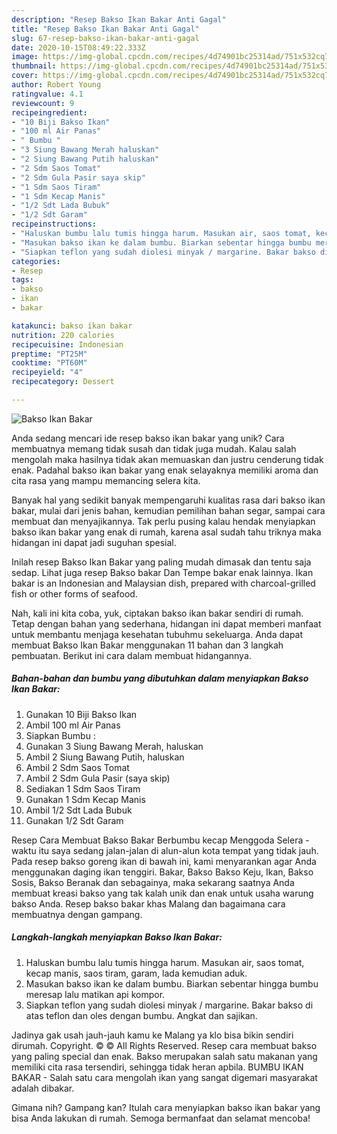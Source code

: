 ```yaml
---
description: "Resep Bakso Ikan Bakar Anti Gagal"
title: "Resep Bakso Ikan Bakar Anti Gagal"
slug: 67-resep-bakso-ikan-bakar-anti-gagal
date: 2020-10-15T08:49:22.333Z
image: https://img-global.cpcdn.com/recipes/4d74901bc25314ad/751x532cq70/bakso-ikan-bakar-foto-resep-utama.jpg
thumbnail: https://img-global.cpcdn.com/recipes/4d74901bc25314ad/751x532cq70/bakso-ikan-bakar-foto-resep-utama.jpg
cover: https://img-global.cpcdn.com/recipes/4d74901bc25314ad/751x532cq70/bakso-ikan-bakar-foto-resep-utama.jpg
author: Robert Young
ratingvalue: 4.1
reviewcount: 9
recipeingredient:
- "10 Biji Bakso Ikan"
- "100 ml Air Panas"
- " Bumbu "
- "3 Siung Bawang Merah haluskan"
- "2 Siung Bawang Putih haluskan"
- "2 Sdm Saos Tomat"
- "2 Sdm Gula Pasir saya skip"
- "1 Sdm Saos Tiram"
- "1 Sdm Kecap Manis"
- "1/2 Sdt Lada Bubuk"
- "1/2 Sdt Garam"
recipeinstructions:
- "Haluskan bumbu lalu tumis hingga harum. Masukan air, saos tomat, kecap manis, saos tiram, garam, lada kemudian aduk."
- "Masukan bakso ikan ke dalam bumbu. Biarkan sebentar hingga bumbu meresap lalu matikan api kompor."
- "Siapkan teflon yang sudah diolesi minyak / margarine. Bakar bakso di atas teflon dan oles dengan bumbu. Angkat dan sajikan."
categories:
- Resep
tags:
- bakso
- ikan
- bakar

katakunci: bakso ikan bakar 
nutrition: 220 calories
recipecuisine: Indonesian
preptime: "PT25M"
cooktime: "PT60M"
recipeyield: "4"
recipecategory: Dessert

---
```



![Bakso Ikan Bakar](https://img-global.cpcdn.com/recipes/4d74901bc25314ad/751x532cq70/bakso-ikan-bakar-foto-resep-utama.jpg)

Anda sedang mencari ide resep bakso ikan bakar yang unik? Cara membuatnya memang tidak susah dan tidak juga mudah. Kalau salah mengolah maka hasilnya tidak akan memuaskan dan justru cenderung tidak enak. Padahal bakso ikan bakar yang enak selayaknya memiliki aroma dan cita rasa yang mampu memancing selera kita.

Banyak hal yang sedikit banyak mempengaruhi kualitas rasa dari bakso ikan bakar, mulai dari jenis bahan, kemudian pemilihan bahan segar, sampai cara membuat dan menyajikannya. Tak perlu pusing kalau hendak menyiapkan bakso ikan bakar yang enak di rumah, karena asal sudah tahu triknya maka hidangan ini dapat jadi suguhan spesial.

Inilah resep Bakso Ikan Bakar yang paling mudah dimasak dan tentu saja sedap. Lihat juga resep Bakso bakar Dan Tempe bakar enak lainnya. Ikan bakar is an Indonesian and Malaysian dish, prepared with charcoal-grilled fish or other forms of seafood.


Nah, kali ini kita coba, yuk, ciptakan bakso ikan bakar sendiri di rumah. Tetap dengan bahan yang sederhana, hidangan ini dapat memberi manfaat untuk membantu menjaga kesehatan tubuhmu sekeluarga. Anda dapat membuat Bakso Ikan Bakar menggunakan 11 bahan dan 3 langkah pembuatan. Berikut ini cara dalam membuat hidangannya.

<!--inarticleads1-->

##### Bahan-bahan dan bumbu yang dibutuhkan dalam menyiapkan Bakso Ikan Bakar:

1. Gunakan 10 Biji Bakso Ikan
1. Ambil 100 ml Air Panas
1. Siapkan  Bumbu :
1. Gunakan 3 Siung Bawang Merah, haluskan
1. Ambil 2 Siung Bawang Putih, haluskan
1. Ambil 2 Sdm Saos Tomat
1. Ambil 2 Sdm Gula Pasir (saya skip)
1. Sediakan 1 Sdm Saos Tiram
1. Gunakan 1 Sdm Kecap Manis
1. Ambil 1/2 Sdt Lada Bubuk
1. Gunakan 1/2 Sdt Garam


Resep Cara Membuat Bakso Bakar Berbumbu kecap Menggoda Selera - waktu itu saya sedang jalan-jalan di alun-alun kota tempat yang tidak jauh. Pada resep bakso goreng ikan di bawah ini, kami menyarankan agar Anda menggunakan daging ikan tenggiri. Bakar, Bakso Bakso Keju, Ikan, Bakso Sosis, Bakso Beranak dan sebagainya, maka sekarang saatnya Anda membuat kreasi bakso yang tak kalah unik dan enak untuk usaha warung bakso Anda. Resep bakso bakar khas Malang dan bagaimana cara membuatnya dengan gampang. 

<!--inarticleads2-->

##### Langkah-langkah menyiapkan Bakso Ikan Bakar:

1. Haluskan bumbu lalu tumis hingga harum. Masukan air, saos tomat, kecap manis, saos tiram, garam, lada kemudian aduk.
1. Masukan bakso ikan ke dalam bumbu. Biarkan sebentar hingga bumbu meresap lalu matikan api kompor.
1. Siapkan teflon yang sudah diolesi minyak / margarine. Bakar bakso di atas teflon dan oles dengan bumbu. Angkat dan sajikan.


Jadinya gak usah jauh-jauh kamu ke Malang ya klo bisa bikin sendiri dirumah. Copyright. © © All Rights Reserved. Resep cara membuat bakso yang paling special dan enak. Bakso merupakan salah satu makanan yang memiliki cita rasa tersendiri, sehingga tidak heran apbila. BUMBU IKAN BAKAR - Salah satu cara mengolah ikan yang sangat digemari masyarakat adalah dibakar. 

Gimana nih? Gampang kan? Itulah cara menyiapkan bakso ikan bakar yang bisa Anda lakukan di rumah. Semoga bermanfaat dan selamat mencoba!
